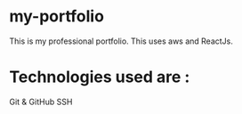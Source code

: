 # my-portfolio
This is my professional portfolio. This uses aws and ReactJs.

# Technologies used are :
Git & GitHub
SSH
